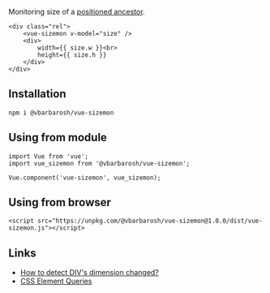 Monitoring size of a [positioned ancestor](https://www.w3.org/TR/css-position-3/#comp-abspos).

    <div class="rel">
        <vue-sizemon v-model="size" />
        <div>
            width={{ size.w }}<br>
            height={{ size.h }}
        </div> 
    </div>

## Installation

    npm i @vbarbarosh/vue-sizemon

## Using from module

    import Vue from 'vue';
    import vue_sizemon from '@vbarbarosh/vue-sizemon';

    Vue.component('vue-sizemon', vue_sizemon);

## Using from browser

    <script src="https://unpkg.com/@vbarbarosh/vue-sizemon@1.0.0/dist/vue-sizemon.js"></script>

## Links

* [How to detect DIV's dimension changed?](https://stackoverflow.com/questions/6492683/how-to-detect-divs-dimension-changed)
* [CSS Element Queries](https://github.com/marcj/css-element-queries)
